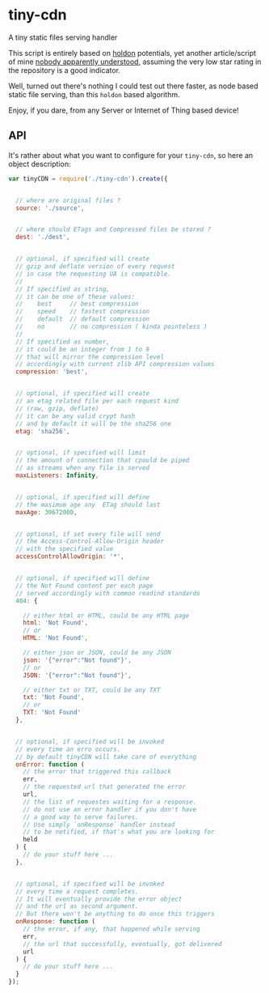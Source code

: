 # tiny-cdn
A tiny static files serving handler


This script is entirely based on [holdon](https://github.com/WebReflection/holdon) potentials,
yet another article/script of mine [nobody apparently understood](http://calendar.perfplanet.com/2014/boosting-io-holding-requests/),
assuming the very low star rating in the repository is a good indicator.

Well, turned out there's nothing I could test out there faster,
as node based static file serving,
than this `holdon` based algorithm.

Enjoy, if you dare, from any Server or Internet of Thing based device!


## API
It's rather about what you want to configure for your `tiny-cdn`,
so here an object  description:

```js
var tinyCDN = require('./tiny-cdn').create({


  // where are original files ?
  source: './source',


  // where should ETags and Compressed files be stored ?
  dest: './dest',


  // optional, if specified will create
  // gzip and deflate version of every request
  // in case the requesting UA is compatible.
  //
  // If specified as string,
  // it can be one of these values:
  //    best     // best compression
  //    speed    // fastest compression
  //    default  // default compression
  //    no       // no compression ( kinda pointeless )
  //
  // If specified as number,
  // it could be an integer from 1 to 9
  // that will mirror the compression level
  // accordingly with current zlib API compression values
  compression: 'best',


  // optional, if specified will create
  // an etag related file per each request kind
  // (raw, gzip, deflate)
  // it can be any valid crypt hash
  // and by default it will be the sha256 one
  etag: 'sha256',


  // optional, if specified will limit
  // the amount of connection that cpould be piped
  // as streams when any file is served
  maxListeners: Infinity,


  // optional, if specified will define
  // the masimum age any  ETag should last
  maxAge: 30672000,


  // optional, if set every file will send
  // the Access-Control-Allow-Origin header
  // with the specified value
  accessControlAllowOrigin: '*',


  // optional, if specified will define
  // the Not Found content per each page
  // served accordingly with common readind standards
  404: {

    // either html or HTML, could be any HTML page
    html: 'Not Found',
    // or
    HTML: 'Not Found',

    // either json or JSON, could be any JSON
    json: '{"error":"Not found"}',
    // or
    JSON: '{"error":"Not found"}',

    // either txt or TXT, could be any TXT
    txt: 'Not Found',
    // or
    TXT: 'Not Found'
  },


  // optional, if specified will be invoked
  // every time an erro occurs.
  // by default tinyCDN will take care of everything
  onError: function (
    // the error that triggered this callback
    err,
    // the requested url that generated the error
    url,
    // the list of requestes waiting for a response.
    // do not use an error handler if you don't have
    // a good way to serve failures.
    // Use simply `onResponse` handler instead
    // to be notified, if that's what you are looking for
    held
  ) {
    // do your stuff here ...
  },


  // optional, if specified will be invoked
  // every time a request completes.
  // It will eventually provide the error object
  // and the url as second argument.
  // But there won't be anything to do once this triggers
  onResponse: function (
    // the error, if any, that happened while serving
    err,
    // the url that successfully, eventually, got delivered
    url
  ) {
    // do your stuff here ...
  }
});
```